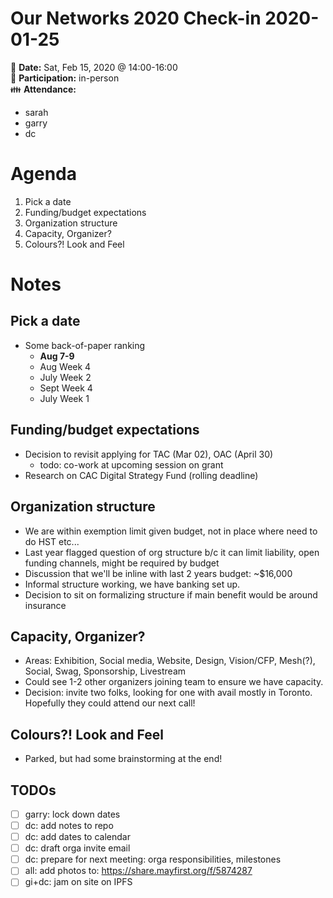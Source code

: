 # Our Networks 2020 Check-in 2020-01-25

:date: **Date:** Sat, Feb 15, 2020 @ 14:00-16:00  
:raising_hand: **Participation:** in-person  
:family: **Attendance:**  
- sarah
- garry
- dc

# Agenda

1. Pick a date 
1. Funding/budget expectations
1. Organization structure
1. Capacity, Organizer?
1. Colours?! Look and Feel

# Notes

## Pick a date 

- Some back-of-paper ranking
  - **Aug 7-9**
  - Aug Week 4
  - July Week 2
  - Sept Week 4
  - July Week 1

## Funding/budget expectations

- Decision to revisit applying for TAC (Mar 02), OAC (April 30)
  - todo: co-work at upcoming session on grant
- Research on CAC Digital Strategy Fund (rolling deadline)

## Organization structure

- We are within exemption limit given budget, not in place where need to do HST etc...
- Last year flagged question of org structure b/c it can limit liability, open funding channels, might be required by budget 
- Discussion that we'll be inline with last 2 years budget: ~$16,000 
- Informal structure working, we have banking set up. 
- Decision to sit on formalizing structure if main benefit would be around insurance 

## Capacity, Organizer?

- Areas: Exhibition, Social media, Website, Design, Vision/CFP, Mesh(?), Social, Swag, Sponsorship, Livestream
- Could see 1-2 other organizers joining team to ensure we have capacity.
- Decision: invite two folks, looking for one with avail mostly in Toronto. Hopefully they could attend our next call!

## Colours?! Look and Feel

- Parked, but had some brainstorming at the end!


## TODOs

- [ ] garry: lock down dates
- [ ] dc: add notes to repo 
- [ ] dc: add dates to calendar 
- [ ] dc: draft orga invite email 
- [ ] dc: prepare for next meeting: orga responsibilities, milestones
- [ ] all: add photos to: https://share.mayfirst.org/f/5874287
- [ ] gi+dc: jam on site on IPFS    
